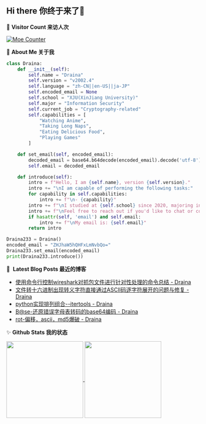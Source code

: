 ## Hi there 你终于来了👋 

🎄 **Visitor Count 来访人次**  

[![Moe Counter](https://count.getloli.com/@saprz?name=saprz&theme=booru-lewd&padding=7&offset=0&align=center&scale=1&pixelated=1&darkmode=auto)](https://github.com/Draina233)
  
🍕 **About Me 关于我**
```python
class Draina:
    def __init__(self):
        self.name = "Draina"
        self.version = "v2002.4"
        self.language = "zh-CN||en-US||ja-JP"
        self.encoded_email = None
        self.school = "XJU(XinJiang University)"
        self.major = "Information Security"
        self.current_job = "Cryptography-related"
        self.capabilities = [
            "Watching Anime",
            "Taking Long Naps",
            "Eating Delicious Food",
            "Playing Games"
        ]

    def set_email(self, encoded_email):
        decoded_email = base64.b64decode(encoded_email).decode('utf-8')
        self.email = decoded_email

    def introduce(self):
        intro = f"Hello, I am {self.name}, version {self.version}."
        intro += "\nI am capable of performing the following tasks:"
        for capability in self.capabilities:
            intro += f"\n- {capability}"
        intro += f"\nI studied at {self.school} since 2020, majoring in {self.major}.Currently, my job is {self.current_job}."
        intro += f"\nFeel free to reach out if you'd like to chat or collaborate!."
        if hasattr(self, 'email') and self.email:
            intro += f"\nMy email is: {self.email}"
        return intro

Draina233 = Draina()
encoded_email = "ZHJhaW5hQHFxLmNvbQo="
Draina233.set_email(encoded_email)
print(Draina233.introduce())
```

  
📕 &nbsp;**Latest Blog Posts 最近的博客**
<!-- BLOG-POST-LIST:START -->
- [使用命令行控制wireshark对抓包文件进行针对性处理的命令总结 - Draina](https://www.cnblogs.com/Draina/p/18784550)
- [文件转十六进制出现转义字符直接通过ASCII码逐字符展开的问题与修复 - Draina](https://www.cnblogs.com/Draina/p/18740372)
- [python实现排列组合--itertools - Draina](https://www.cnblogs.com/Draina/p/18668558)
- [B@se-还原错误字母表转码的base64编码 - Draina](https://www.cnblogs.com/Draina/p/18668219)
- [rot-偏移，ascii，md5爆破 - Draina](https://www.cnblogs.com/Draina/p/18667858)
<!-- BLOG-POST-LIST:END -->
✨ ​**Github Stats 我的状态**  
  
<a href="https://github.com/Draina233">
  <picture>
    <!-- 暗色模式 -->
    <source 
      srcset="https://github-readme-stats.vercel.app/api?username=Draina233&theme=neon&card_width=300"
      media="(prefers-color-scheme: dark)"
    />
    <!-- 亮色模式 -->
    <source
      srcset="https://github-readme-stats.vercel.app/api?username=Draina233&theme=buefy&card_width=300"
      media="(prefers-color-scheme: light)"
    />
    <img 
      height=200 
      align="center" 
      src="https://github-readme-stats.vercel.app/api?username=Draina233&theme=buefy&card_width=300"
    />
  </picture>
</a>
<a href="https://github.com/Draina233">
  <picture>
    <source 
      srcset="https://github-readme-stats.vercel.app/api/top-langs?username=Draina233&layout=donut&theme=neon&langs_count=8&card_width=300"
      media="(prefers-color-scheme: dark)"
    />
    <source
      srcset="https://github-readme-stats.vercel.app/api/top-langs?username=Draina233&layout=donut&theme=buefy&langs_count=8&card_width=300"
      media="(prefers-color-scheme: light)"
    />
    <img 
      height=200 
      align="center" 
      src="https://github-readme-stats.vercel.app/api/top-langs?username=Draina233&layout=donut&theme=buefy&langs_count=8&card_width=300"
    />
  </picture>
</a>




